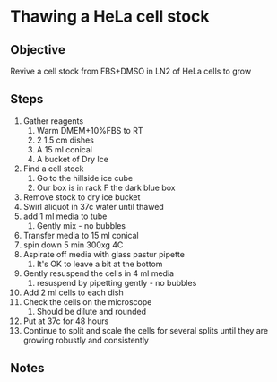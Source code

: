 # Thawing a HeLa cell stock

## Objective
Revive a cell stock from FBS+DMSO in LN2 of HeLa cells to grow

## Steps
1. Gather reagents
	1. Warm DMEM+10%FBS to RT
	2. 2 1.5 cm dishes
	3. A 15 ml conical
	4. A bucket of Dry Ice
2. Find a cell stock
	1. Go to the hillside ice cube
	2. Our box is in rack F the dark blue box
3. Remove stock to dry ice bucket
4. Swirl aliquot in 37c water until thawed
5. add 1 ml media to tube
	1. Gently mix - no bubbles
6. Transfer media to 15 ml conical
7. spin down 5 min 300xg 4C
8. Aspirate off media with glass pastur pipette
	1. It's OK to leave a bit at the bottom
9. Gently resuspend the cells in 4 ml media
	1. resuspend by pipetting gently - no bubbles
10. Add 2 ml cells to each dish
11. Check the cells on the microscope
	1. Should be dilute and rounded
12. Put at 37c for 48 hours
13. Continue to split and scale the cells for several splits until they are growing robustly and consistently

## Notes
